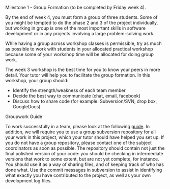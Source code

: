 Milestone 1 - Group Formation (to be completed by Friday week 4).

By the end of week 4, you must form a group of three students. Some of you might be tempted to do the phase 2 and 3 of the project individually, but working in group is one of the most important skills in software development or in any projects involving a large problem-solving work.

While having a group across workshop classes is permissible, try as much as possible to work with students in your allocated practical workshop because some of your workshop time will be allocated for doing group work.

The week 3 workshop is the best time for you to know your peers in more detail. Your tutor will help you to facilitate the group formation. In this workshop, your group should:
- Identify the strength/weakness of each team member
- Decide the best way to communicate (chat, email, facebook)
- Discuss how to share code (for example: Subversion/SVN, drop box, GoogleDocs)

Groupwork Guide

To work successfully in a team, please look at the following [guide](http://docs.google.com/Doc?docid=ddwg6czc_111fmpnw6c7&hl=en). In addition, we will require you to use a group subversion repository for all your work in this project, which your tutor should have helped you set up. If you do not have a group repository, please contact one of the subject coordinators as soon as possible. The repository should contain not just the final polished version of your code: you should be checking in intermediate versions that work to some extent, but are not yet complete, for instance. You should use it as a way of sharing files, and of keeping track of who has done what. Use the commit messages in subversion to assist in identifying what exactly you have contributed to the project, as well as your own development log files.